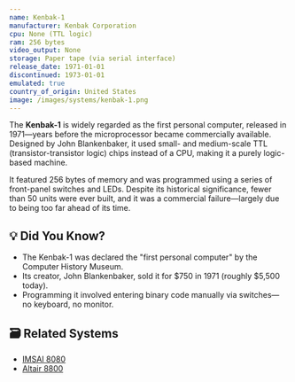 ```yaml
---
name: Kenbak-1
manufacturer: Kenbak Corporation
cpu: None (TTL logic)
ram: 256 bytes
video_output: None
storage: Paper tape (via serial interface)
release_date: 1971-01-01
discontinued: 1973-01-01
emulated: true
country_of_origin: United States
image: /images/systems/kenbak-1.png
---
```


The **Kenbak-1** is widely regarded as the first personal computer, released in 1971—years before the microprocessor became commercially available. Designed by John Blankenbaker, it used small- and medium-scale TTL (transistor-transistor logic) chips instead of a CPU, making it a purely logic-based machine.

It featured 256 bytes of memory and was programmed using a series of front-panel switches and LEDs. Despite its historical significance, fewer than 50 units were ever built, and it was a commercial failure—largely due to being too far ahead of its time.

## 💡 Did You Know?

- The Kenbak-1 was declared the "first personal computer" by the Computer History Museum.
- Its creator, John Blankenbaker, sold it for $750 in 1971 (roughly $5,500 today).
- Programming it involved entering binary code manually via switches—no keyboard, no monitor.

## 🗃 Related Systems

- [IMSAI 8080](./imsai-8080)
- [Altair 8800](./altair-8800)
